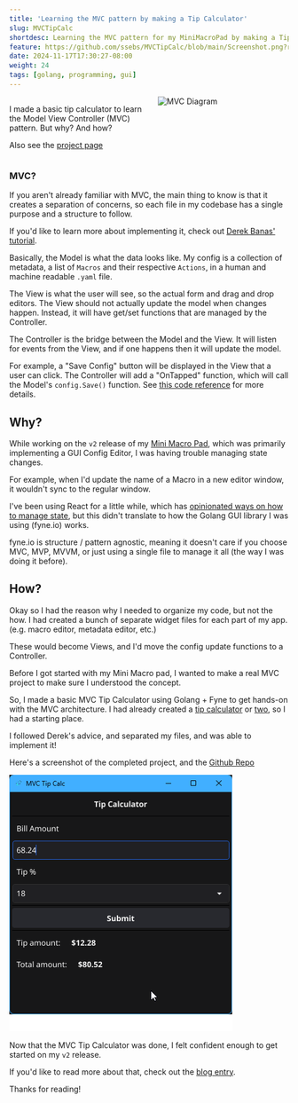 ```yaml
---
title: 'Learning the MVC pattern by making a Tip Calculator'
slug: MVCTipCalc
shortdesc: Learning the MVC pattern for my MiniMacroPad by making a Tip Calculator in Go with fyne.
feature: https://github.com/ssebs/MVCTipCalc/blob/main/Screenshot.png?raw=true
date: 2024-11-17T17:30:27-08:00
weight: 24
tags: [golang, programming, gui]
---
```

<div style="display: grid; grid-template-columns: 50% 50%; gap: 1rem;">
<div>

I made a basic tip calculator to learn the Model View Controller (MVC) pattern. But why? And how?

Also see the [project page](/projects/mvctipcalc/)
</div>
<img src="./img/mvc.webp" width="360px" alt="MVC Diagram">
</div>


### MVC?
If you aren't already familiar with MVC, the main thing to know is that it creates a separation of concerns, so each file in my codebase has a single purpose and a structure to follow.

If you'd like to learn more about implementing it, check out [Derek Banas' tutorial](https://www.youtube.com/watch?v=dTVVa2gfht8).

Basically, the Model is what the data looks like. My config is a collection of metadata, a list of `Macros` and their respective `Actions`, in a human and machine readable `.yaml` file.

The View is what the user will see, so the actual form and drag and drop editors. The View should not actually update the model when changes happen. Instead, it will have get/set functions that are managed by the Controller.

The Controller is the bridge between the Model and the View. It will listen for events from the View, and if one happens then it will update the model.

For example, a "Save Config" button will be displayed in the View that a user can click. The Controller will add a "OnTapped" function, which will call the Model's `config.Save()` function. See [this code reference](https://github.com/ssebs/MVCTipCalc/blob/main/internal/controller.go) for more details.

## Why?
While working on the `v2` release of my [Mini Macro Pad](/projects/go-mmp/), which was primarily implementing a GUI Config Editor, I was having trouble managing state changes. 

For example, when I'd update the name of a Macro in a new editor window, it wouldn't sync to the regular window. 

I've been using React for a little while, which has [opinionated ways on how to manage state](https://react.dev/learn/managing-state), but this didn't translate to how the Golang GUI library I was using (fyne.io) works.

fyne.io is structure / pattern agnostic, meaning it doesn't care if you choose MVC, MVP, MVVM, or just using a single file to manage it all (the way I was doing it before).


## How?
Okay so I had the reason why I needed to organize my code, but not the how. I had created a bunch of separate widget files for each part of my app. (e.g. macro editor, metadata editor, etc.)

These would become Views, and I'd move the config update functions to a Controller.

Before I got started with my Mini Macro pad, I wanted to make a real MVC project to make sure I understood the concept.

So, I made a basic MVC Tip Calculator using Golang + Fyne to get hands-on with the MVC architecture. I had already created a [tip calculator](https://github.com/ssebs/tipr) or [two](https://github.com/ssebs/tipr-mobile), so I had a starting place.

I followed Derek's advice, and separated my files, and was able to implement it!

Here's a screenshot of the completed project, and the [Github Repo](https://github.com/ssebs/MVCTipCalc)

![screenshot](https://github.com/ssebs/MVCTipCalc/blob/main/Screenshot.png?raw=true)


Now that the MVC Tip Calculator was done, I felt confident enough to get started on my `v2` release.

If you'd like to read more about that, check out the [blog entry](/blog/minimacropad/).

Thanks for reading!
